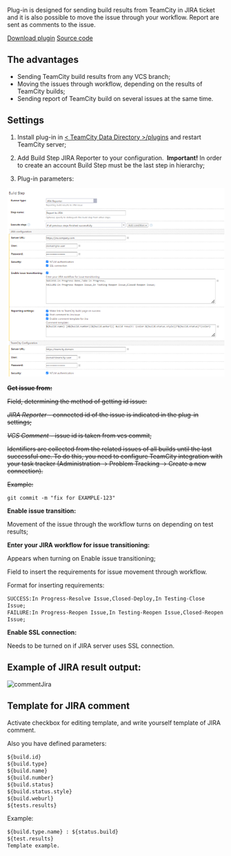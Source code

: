 Plug-in is designed for sending build results from TeamCity in JIRA ticket and it is also possible to move the issue through your workflow. Report are sent as comments to the issue.

[Download plugin](https://github.com/mkiszka/jirareporter/releases)
[Source code](https://github.com/mkiszka/jirareporter)

## The advantages

* Sending TeamCity build results from any VCS branch;
* Moving the issues through workflow, depending on the results of TeamCity builds;
* Sending report of TeamCity build on several issues at the same time.

## Settings

1. Install plug-in in [ < TeamCity Data Directory >/plugins](http://confluence.jetbrains.com/display/TCD7/TeamCity+Data+Directory) and restart TeamCity server;
2. Add Build Step JIRA Reporter to your configuration. 
   ** Important!** In order to create an account Build Step must be the last step in hierarchy;

3. Plug-in parameters:

![pluginParams](./params.png)

~~**Get issue from:**~~

~~Field, determining the method of getting id issue:~~

~~_JIRA Reporter_ - connected id of the issue is indicated in the plug-in settings;~~

~~_VCS Comment_ - issue id is taken from vcs commit,~~ 

~~Identifiers are collected from the related issues of all builds until the last successful one. To do this, you need to configure TeamCity integration with your task tracker (Administration -> Problem Tracking -> Create a new connection).~~

~~Example:~~

```
git commit -m "fix for EXAMPLE-123"
```

**Enable issue transition:**

Movement of the issue through the workflow turns on depending on test results;

**Enter your JIRA workflow for issue transitioning:**

Appears when turning on Enable issue transitioning; 

Field to insert the requirements for issue movement through workflow.

Format for inserting requirements: 

```
SUCCESS:In Progress-Resolve Issue,Closed-Deploy,In Testing-Close Issue;
FAILURE:In Progress-Reopen Issue,In Testing-Reopen Issue,Closed-Reopen Issue;
```

**Enable SSL connection:**

Needs to be turned on if JIRA server uses SSL connection.

## Example of JIRA result output:

![commentJira](http://gyazo.com/9b09457cf79370ee743bc7aba1e02015.png)

## Template for JIRA comment

Activate checkbox for editing template, and write yourself template of JIRA comment.

Also you have defined parameters:
```
${build.id}
${build.type}
${build.name}
${build.number}
${build.status}
${build.status.style}
${build.weburl}
${tests.results}
```

Example:
```
${build.type.name} : ${status.build}
${test.results}
Template example.
```
